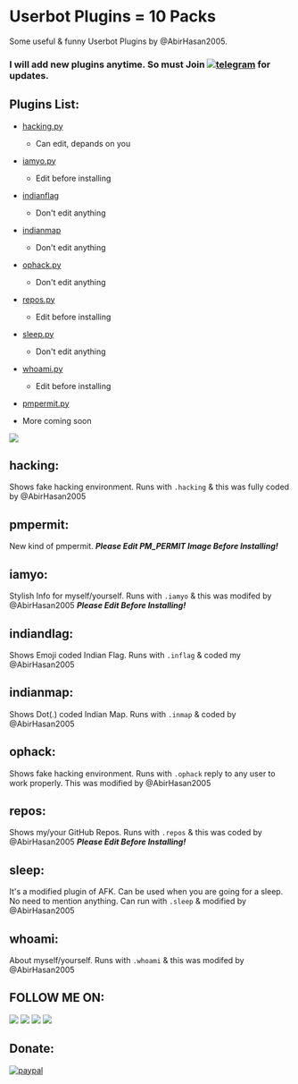 # Userbot Plugins = 10 Packs
Some useful & funny Userbot Plugins by @AbirHasan2005.

### I will add new plugins anytime. So must Join [![telegram](https://img.shields.io/badge/Telegram-Telegram%20Group-blue.svg?logo=telegram)](http://t.me/linux_repo) for updates.

## Plugins List:
- [hacking.py](https://github.com/AbirHasan2005/TG_UserBot_Plugins/blob/master/README.md#hacking)
	- Can edit, depands on you

- [iamyo.py](https://github.com/AbirHasan2005/TG_UserBot_Plugins/blob/master/README.md#iamyo)
	- Edit before installing

- [indianflag](https://github.com/AbirHasan2005/TG_UserBot_Plugins/blob/master/README.md#indiandlag)
	- Don't edit anything

- [indianmap](https://github.com/AbirHasan2005/TG_UserBot_Plugins/blob/master/README.md#indianmap)
	- Don't edit anything

- [ophack.py](https://github.com/AbirHasan2005/TG_UserBot_Plugins/blob/master/README.md#ophack)
	- Don't edit anything

- [repos.py](https://github.com/AbirHasan2005/TG_UserBot_Plugins/blob/master/README.md#repos)
	- Edit before installing

- [sleep.py](https://github.com/AbirHasan2005/TG_UserBot_Plugins/blob/master/README.md#sleep)
	- Don't edit anything

- [whoami.py](https://github.com/AbirHasan2005/TG_UserBot_Plugins/blob/master/README.md#whoami)
	- Edit before installing

- [pmpermit.py](https://github.com/AbirHasan2005/TG_UserBot_Plugins/blob/master/README.md#pmpermit)

- More coming soon

<a href="https://t.me/linux_repo"><img src="https://img.shields.io/badge/Telegram-Join%20Telegram%20Group-blue.svg?logo=telegram"></a>

## hacking:
Shows fake hacking environment. Runs with `.hacking` & this was fully coded by @AbirHasan2005

## pmpermit:
New kind of pmpermit.    ***Please Edit PM_PERMIT Image Before Installing!***

## iamyo:
Stylish Info for myself/yourself. Runs with `.iamyo` & this was modifed by @AbirHasan2005     ***Please Edit Before Installing!***

## indiandlag:
Shows Emoji coded Indian Flag. Runs with `.inflag` & coded my @AbirHasan2005

## indianmap:
Shows Dot(.) coded Indian Map. Runs with `.inmap` & coded by @AbirHasan2005

## ophack:
Shows fake hacking environment. Runs with `.ophack` reply to any user to work properly. This was modified by @AbirHasan2005

## repos:
Shows my/your GitHub Repos. Runs with `.repos` & this was coded by @AbirHasan2005     ***Please Edit Before Installing!***

## sleep:
It's a modified plugin of AFK. Can be used when you are going for a sleep. No need to mention anything. Can run with `.sleep` & modified by @AbirHasan2005

## whoami:
About myself/yourself. Runs with `.whoami` & this was modifed by @AbirHasan2005

## FOLLOW ME ON:
<a href="https://github.com/AbirHasan2005"><img src="https://img.shields.io/badge/GitHub-Follow%20on%20GitHub-inactive.svg?logo=github"></a> <a href="https://twitter.com/AbirHasan2005"><img src="https://img.shields.io/badge/Twitter-Follow%20on%20Twitter-informational.svg?logo=twitter"></a> <a href="https://facebook.com/AbirHasan2005"><img src="https://img.shields.io/badge/Facebook-Follow%20on%20Facebook-blue.svg?logo=facebook"></a> <a href="https://instagram.com/AbirHasan2005"><img src="https://img.shields.io/badge/Instagram-Follow%20on%20Instagram-important.svg?logo=instagram"></a>

## Donate:
[![paypal](https://www.paypalobjects.com/en_US/i/btn/btn_donateCC_LG.gif)](https://paypal.me/AbirHasan2005)